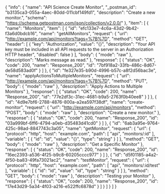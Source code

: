 {
  "info": {
    "name": "API Science Create Monitor",
    "_postman_id": "b3135ca3-055a-4aec-80dd-011cbf149fd1",
    "description": "Create a new monitor.",
    "schema": "https://schema.getpostman.com/json/collection/v2.0.0/"
  },
  "item": [
    {
      "name": "Monitors",
      "item": [
        {
          "id": "efc133e7-4c6a-43d2-9b42-f3a6d0bdcb16",
          "name": "getAllMonitors",
          "request": {
            "url": "http://example.com/api/monitors?tags=%7B%7D",
            "method": "GET",
            "header": [
              {
                "key": "Authorization",
                "value": "{}",
                "description": "Your API key must be included in all API requests to the server in an Authorization HTTP header",
                "disabled": false
              }
            ],
            "body": {
              "mode": "raw"
            },
            "description": "Marks message as read."
          },
          "response": [
            {
              "status": "OK",
              "code": 200,
              "name": "Response_200",
              "id": "7bf918a2-33fb-486c-8d67-de58d583ad0f"
            }
          ]
        },
        {
          "id": "fe327e35-b90d-4996-b57c-a8f2d56bac3e",
          "name": "applyActionsToMultipleMonitors",
          "request": {
            "url": "http://example.com/api/monitors?tags=%7B%7D",
            "method": "PUT",
            "body": {
              "mode": "raw"
            },
            "description": "Apply Actions to Multiple Monitors"
          },
          "response": [
            {
              "status": "OK",
              "code": 200,
              "name": "Response_200",
              "id": "77e2df3c-31ec-4681-b9a5-2763f0b40ee8"
            }
          ]
        },
        {
          "id": "4d9e7bf6-2788-4876-800a-a2ea597f38df",
          "name": "create-monitor",
          "request": {
            "url": "http://example.com/api/monitors",
            "method": "POST",
            "body": {
              "mode": "raw"
            },
            "description": "Create a new monitor."
          },
          "response": [
            {
              "status": "OK",
              "code": 200,
              "name": "Response_200",
              "id": "03a999bf-6ff6-4794-a0eb-d35483d41cd0"
            }
          ]
        },
        {
          "id": "6ab3a95e-9764-425c-98ad-8847743c3a05",
          "name": "getMonitor",
          "request": {
            "url": {
              "protocol": "http",
              "host": "example.com",
              "path": [
                "api",
                "monitors/:id"
              ],
              "variable": [
                {
                  "id": "id",
                  "value": "{}",
                  "type": "string"
                }
              ]
            },
            "method": "GET",
            "body": {
              "mode": "raw"
            },
            "description": "Get a Specific Monitor"
          },
          "response": [
            {
              "status": "OK",
              "code": 200,
              "name": "Response_200",
              "id": "16ec2393-a536-4f25-b9c8-60205cccc977"
            }
          ]
        },
        {
          "id": "d5f01185-a4a2-4f50-ba83-49fa73021ac2",
          "name": "testMonitor",
          "request": {
            "url": {
              "protocol": "http",
              "host": "example.com",
              "path": [
                "api",
                "monitors/:id/test"
              ],
              "variable": [
                {
                  "id": "id",
                  "value": "id",
                  "type": "string"
                }
              ]
            },
            "method": "GET",
            "body": {
              "mode": "raw"
            },
            "description": "Testing your Monitor"
          },
          "response": [
            {
              "status": "OK",
              "code": 200,
              "name": "Response_200",
              "id": "17e43d29-5a34-4f03-a216-e522ffc6878d"
            }
          ]
        }
      ]
    }
  ]
}
